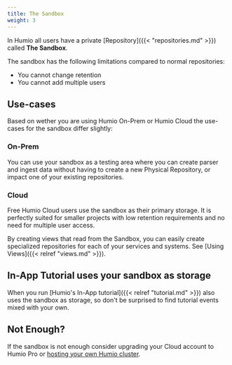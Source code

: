 ```yaml
---
title: The Sandbox
weight: 3
---
```


In Humio all users have a private [Repository]({{< "repositories.md" >}}) called __The Sandbox__.

The sandbox has the following limitations compared to normal repositories:

- You cannot change retention
- You cannot add multiple users

## Use-cases

Based on wether you are using Humio On-Prem or Humio Cloud the use-cases for
the sandbox differ slightly:

### On-Prem

You can use your sandbox as a testing area where you can create
parser and ingest data without having to create a new Physical Repository,
or impact one of your existing repositories.

### Cloud

Free Humio Cloud users use the sandbox as their primary storage.
It is perfectly suited for smaller projects with low retention requirements
and no need for multiple user access.

By creating views that read from the Sandbox, you can easily
create specialized repositories for each of your services and systems. See
[Using Views]({{< relref "views.md" >}}).

## In-App Tutorial uses your sandbox as storage

When you run [Humio's In-App tutorial]({{< relref "tutorial.md" >}}) also uses the sandbox as storage, so
don't be surprised to find tutorial events mixed with your own.

## Not Enough?

If the sandbox is not enough consider upgrading your Cloud account to Humio Pro
or [hosting your own Humio cluster](https://www.humio.com/download).
